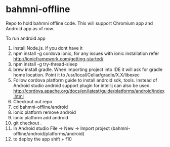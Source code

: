 # bahmni-offline
Repo to hold bahmni offline code. This will support Chromium app and Android app as of now.

To run android app

1. install Node.js. if you dont have it
2. npm install -g cordova ionic, for any issues with ionic installation refer http://ionicframework.com/getting-started/
3. npm install -g try-thread-sleep
4. brew install gradle. When importing project into IDE it will ask for gradle home location. Point it to /usr/local/Cellar/gradle/X.X/libexec
5. Follow cordova platform guide to install android sdk, tools. Instead of Android studio android support plugin for intellij can also be used.  http://cordova.apache.org/docs/en/latest/guide/platforms/android/index.html
6. Checkout out repo
7. cd bahmni-offline/android
8. ionic platform remove android
9. ionic platform add android
10. git checkout .
11. In Android studio File -> New -> Import project (bahmni-offline/android/platforms/android)
12. to deploy the app shift + f10
